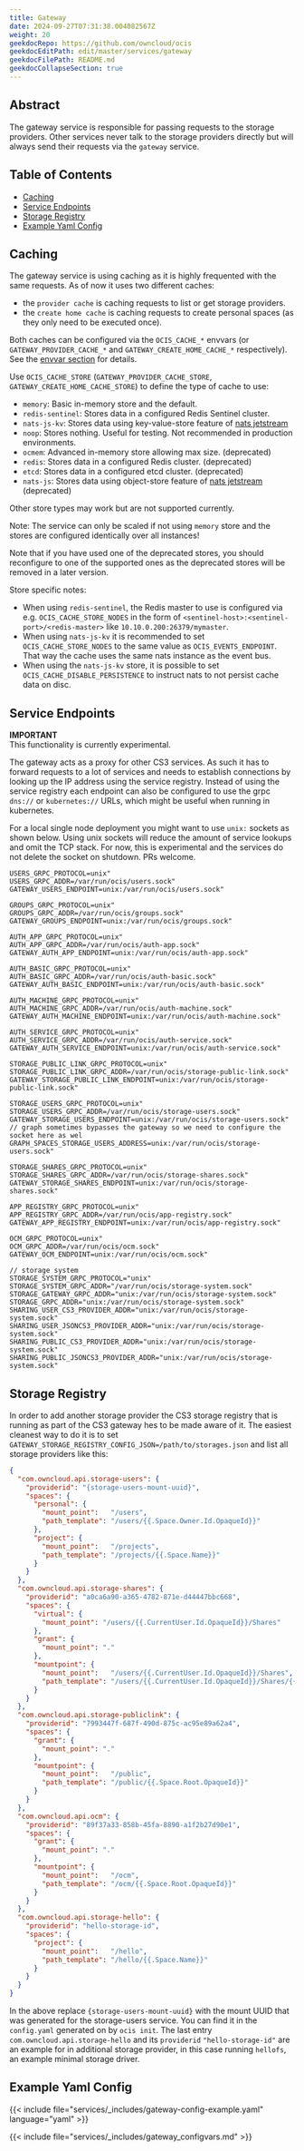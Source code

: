 ```yaml
---
title: Gateway
date: 2024-09-27T07:31:38.004082567Z
weight: 20
geekdocRepo: https://github.com/owncloud/ocis
geekdocEditPath: edit/master/services/gateway
geekdocFilePath: README.md
geekdocCollapseSection: true
---
```


<!-- Do not edit this file, it is autogenerated. Edit the service README.md instead -->

## Abstract


The gateway service is responsible for passing requests to the storage providers. Other services never talk to the storage providers directly but will always send their requests via the `gateway` service.


## Table of Contents

* [Caching](#caching)
* [Service Endpoints](#service-endpoints)
* [Storage Registry](#storage-registry)
* [Example Yaml Config](#example-yaml-config)

## Caching

The gateway service is using caching as it is highly frequented with the same requests. As of now it uses two different caches:
  -   the `provider cache` is caching requests to list or get storage providers.
  -   the `create home cache` is caching requests to create personal spaces (as they only need to be executed once).

Both caches can be configured via the `OCIS_CACHE_*` envvars (or `GATEWAY_PROVIDER_CACHE_*` and `GATEWAY_CREATE_HOME_CACHE_*` respectively). See the [envvar section](/services/gateway/configuration/#environment-variables) for details.

Use `OCIS_CACHE_STORE` (`GATEWAY_PROVIDER_CACHE_STORE`, `GATEWAY_CREATE_HOME_CACHE_STORE`) to define the type of cache to use:
  -   `memory`: Basic in-memory store and the default.
  -   `redis-sentinel`: Stores data in a configured Redis Sentinel cluster.
  -   `nats-js-kv`: Stores data using key-value-store feature of [nats jetstream](https://docs.nats.io/nats-concepts/jetstream/key-value-store)
  -   `noop`: Stores nothing. Useful for testing. Not recommended in production environments.
  -   `ocmem`: Advanced in-memory store allowing max size. (deprecated)
  -   `redis`: Stores data in a configured Redis cluster. (deprecated)
  -   `etcd`: Stores data in a configured etcd cluster. (deprecated)
  -   `nats-js`: Stores data using object-store feature of [nats jetstream](https://docs.nats.io/nats-concepts/jetstream/obj_store) (deprecated)

Other store types may work but are not supported currently.

Note: The service can only be scaled if not using `memory` store and the stores are configured identically over all instances!

Note that if you have used one of the deprecated stores, you should reconfigure to one of the supported ones as the deprecated stores will be removed in a later version.

Store specific notes:
  -   When using `redis-sentinel`, the Redis master to use is configured via e.g. `OCIS_CACHE_STORE_NODES` in the form of `<sentinel-host>:<sentinel-port>/<redis-master>` like `10.10.0.200:26379/mymaster`.
  -   When using `nats-js-kv` it is recommended to set `OCIS_CACHE_STORE_NODES` to the same value as `OCIS_EVENTS_ENDPOINT`. That way the cache uses the same nats instance as the event bus.
  -   When using the `nats-js-kv` store, it is possible to set `OCIS_CACHE_DISABLE_PERSISTENCE` to instruct nats to not persist cache data on disc.

## Service Endpoints

**IMPORTANT**\
This functionality is currently experimental.

The gateway acts as a proxy for other CS3 services. As such it has to forward requests to a lot of services and needs to establish connections by looking up the IP address using the service registry. Instead of using the service registry each endpoint can also be configured to use the grpc `dns://` or `kubernetes://` URLs, which might be useful when running in kubernetes.

For a local single node deployment you might want to use `unix:` sockets as shown below. Using unix sockets will reduce the amount of service lookups and omit the TCP stack. For now, this is experimental and the services do not delete the socket on shutdown. PRs welcome.

```console
USERS_GRPC_PROTOCOL=unix"
USERS_GRPC_ADDR=/var/run/ocis/users.sock"
GATEWAY_USERS_ENDPOINT=unix:/var/run/ocis/users.sock"

GROUPS_GRPC_PROTOCOL=unix"
GROUPS_GRPC_ADDR=/var/run/ocis/groups.sock"
GATEWAY_GROUPS_ENDPOINT=unix:/var/run/ocis/groups.sock"

AUTH_APP_GRPC_PROTOCOL=unix"
AUTH_APP_GRPC_ADDR=/var/run/ocis/auth-app.sock"
GATEWAY_AUTH_APP_ENDPOINT=unix:/var/run/ocis/auth-app.sock"

AUTH_BASIC_GRPC_PROTOCOL=unix"
AUTH_BASIC_GRPC_ADDR=/var/run/ocis/auth-basic.sock"
GATEWAY_AUTH_BASIC_ENDPOINT=unix:/var/run/ocis/auth-basic.sock"

AUTH_MACHINE_GRPC_PROTOCOL=unix"
AUTH_MACHINE_GRPC_ADDR=/var/run/ocis/auth-machine.sock"
GATEWAY_AUTH_MACHINE_ENDPOINT=unix:/var/run/ocis/auth-machine.sock"

AUTH_SERVICE_GRPC_PROTOCOL=unix"
AUTH_SERVICE_GRPC_ADDR=/var/run/ocis/auth-service.sock"
GATEWAY_AUTH_SERVICE_ENDPOINT=unix:/var/run/ocis/auth-service.sock"

STORAGE_PUBLIC_LINK_GRPC_PROTOCOL=unix"
STORAGE_PUBLIC_LINK_GRPC_ADDR=/var/run/ocis/storage-public-link.sock"
GATEWAY_STORAGE_PUBLIC_LINK_ENDPOINT=unix:/var/run/ocis/storage-public-link.sock"

STORAGE_USERS_GRPC_PROTOCOL=unix"
STORAGE_USERS_GRPC_ADDR=/var/run/ocis/storage-users.sock"
GATEWAY_STORAGE_USERS_ENDPOINT=unix:/var/run/ocis/storage-users.sock"
// graph sometimes bypasses the gateway so we need to configure the socket here as wel
GRAPH_SPACES_STORAGE_USERS_ADDRESS=unix:/var/run/ocis/storage-users.sock"

STORAGE_SHARES_GRPC_PROTOCOL=unix"
STORAGE_SHARES_GRPC_ADDR=/var/run/ocis/storage-shares.sock"
GATEWAY_STORAGE_SHARES_ENDPOINT=unix:/var/run/ocis/storage-shares.sock"

APP_REGISTRY_GRPC_PROTOCOL=unix"
APP_REGISTRY_GRPC_ADDR=/var/run/ocis/app-registry.sock"
GATEWAY_APP_REGISTRY_ENDPOINT=unix:/var/run/ocis/app-registry.sock"

OCM_GRPC_PROTOCOL=unix"
OCM_GRPC_ADDR=/var/run/ocis/ocm.sock"
GATEWAY_OCM_ENDPOINT=unix:/var/run/ocis/ocm.sock"

// storage system
STORAGE_SYSTEM_GRPC_PROTOCOL="unix"
STORAGE_SYSTEM_GRPC_ADDR="/var/run/ocis/storage-system.sock"
STORAGE_GATEWAY_GRPC_ADDR="unix:/var/run/ocis/storage-system.sock"
STORAGE_GRPC_ADDR="unix:/var/run/ocis/storage-system.sock"
SHARING_USER_CS3_PROVIDER_ADDR="unix:/var/run/ocis/storage-system.sock"
SHARING_USER_JSONCS3_PROVIDER_ADDR="unix:/var/run/ocis/storage-system.sock"
SHARING_PUBLIC_CS3_PROVIDER_ADDR="unix:/var/run/ocis/storage-system.sock"
SHARING_PUBLIC_JSONCS3_PROVIDER_ADDR="unix:/var/run/ocis/storage-system.sock"
```

## Storage Registry

In order to add another storage provider the CS3 storage registry that is running as part of the CS3 gateway hes to be made aware of it. The easiest cleanest way to do it is to set `GATEWAY_STORAGE_REGISTRY_CONFIG_JSON=/path/to/storages.json` and list all storage providers like this:

```json
{
  "com.owncloud.api.storage-users": {
    "providerid": "{storage-users-mount-uuid}",
    "spaces": {
      "personal": {
        "mount_point":   "/users",
        "path_template": "/users/{{.Space.Owner.Id.OpaqueId}}"
      },
      "project": {
        "mount_point":   "/projects",
        "path_template": "/projects/{{.Space.Name}}"
      }
    }
  },
  "com.owncloud.api.storage-shares": {
    "providerid": "a0ca6a90-a365-4782-871e-d44447bbc668",
    "spaces": {
      "virtual": {
        "mount_point": "/users/{{.CurrentUser.Id.OpaqueId}}/Shares"
      },
      "grant": {
        "mount_point": "."
      },
      "mountpoint": {
        "mount_point":   "/users/{{.CurrentUser.Id.OpaqueId}}/Shares",
        "path_template": "/users/{{.CurrentUser.Id.OpaqueId}}/Shares/{{.Space.Name}}"
      }
    }
  },
  "com.owncloud.api.storage-publiclink": {
    "providerid": "7993447f-687f-490d-875c-ac95e89a62a4",
    "spaces": {
      "grant": {
        "mount_point": "."
      },
      "mountpoint": {
        "mount_point":   "/public",
        "path_template": "/public/{{.Space.Root.OpaqueId}}"
      }
    }
  },
  "com.owncloud.api.ocm": {
    "providerid": "89f37a33-858b-45fa-8890-a1f2b27d90e1",
    "spaces": {
      "grant": {
        "mount_point": "."
      },
      "mountpoint": {
        "mount_point":   "/ocm",
        "path_template": "/ocm/{{.Space.Root.OpaqueId}}"
      }
    }
  },
  "com.owncloud.api.storage-hello": {
    "providerid": "hello-storage-id",
    "spaces": {
      "project": {
        "mount_point":   "/hello",
        "path_template": "/hello/{{.Space.Name}}"
      }
    }
  }
}
```

In the above replace `{storage-users-mount-uuid}` with the mount UUID that was generated for the storage-users service. You can find it in the `config.yaml` generated on by `ocis init`. The last entry `com.owncloud.api.storage-hello` and its `providerid` `"hello-storage-id"` are an example for in additional storage provider, in this case running `hellofs`, an example minimal storage driver.
## Example Yaml Config
{{< include file="services/_includes/gateway-config-example.yaml"  language="yaml" >}}

{{< include file="services/_includes/gateway_configvars.md" >}}

